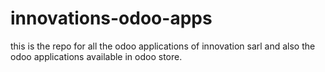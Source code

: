 # innovations-odoo-apps
this is the repo for all the odoo applications of innovation sarl and also the odoo applications available in odoo store. 
